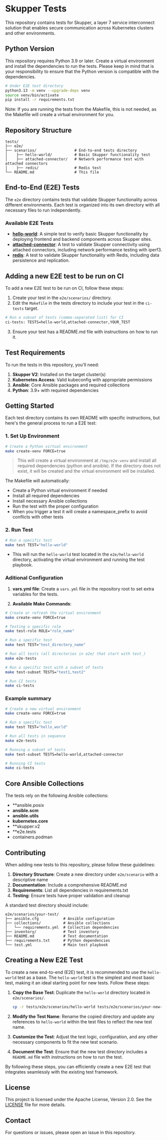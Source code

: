 # Skupper Tests

This repository contains tests for Skupper, a layer 7 service interconnect solution that enables secure communication across Kubernetes clusters and other environments.

## Python Version

This repository requires Python 3.9 or later. Create a virtual environment and install the dependencies to run the tests. Please keep in mind that is your responsibility to ensure that the Python version is compatible with the dependencies.

```bash
# Under E2E test directory
python3.13 -m venv --upgrade-deps venv
source venv/bin/activate
pip install -r requirements.txt
```

Note: If you are running the tests from the Makefile, this is not needed, as the Makefile will create a virtual environment for you.

## Repository Structure

```
tests/
├── e2e/  
├── scenarios/                 # End-to-end tests directory
│    ├── hello-world/          # Basic Skupper functionality test
│    ├── attached-connector/   # Network performance test with attached connectors
│    ├── redis/                # Redis test
└── README.md                  # This file
```

## End-to-End (E2E) Tests

The `e2e` directory contains tests that validate Skupper functionality across different environments. Each test is organized into its own directory with all necessary files to run independently.

### Available E2E Tests

- **[hello-world](e2e/hello-world/)**: A simple test to verify basic Skupper functionality by deploying frontend and backend components across Skupper sites.
- **[attached-connector](e2e/attached-connector/)**: A test to validate Skupper connectivity using attached connectors, including network performance testing with iperf3.
- **[redis](e2e/redis/)**: A test to validate Skupper functionality with Redis, including data persistence and replication.

## Adding a new E2E test to be run on CI

To add a new E2E test to be run on CI, follow these steps:

1. Create your test in the `e2e/scenarios/` directory.
2. Edit the `Makefile` in the tests directory to include your test in the `ci-tests` target.
```bash
# Run a subset of tests (comma-separated list) for CI
ci-tests: TESTS=hello-world,attached-connector,YOUR_TEST
```
3. Ensure your test has a README.md file with instructions on how to run it.

## Test Requirements

To run the tests in this repository, you'll need:

1. **Skupper V2**: Installed on the target cluster(s)
2. **Kubernetes Access**: Valid kubeconfig with appropriate permissions
3. **Ansible**: Core Ansible packages and required collections
4. **Python**: 3.9+ with required dependencies

## Getting Started

Each test directory contains its own README with specific instructions, but here's the general process to run a E2E test:

### 1. Set Up Environment

```bash
# Create a Python virtual environment
make create-venv FORCE=true
```

> This will create a virtual environment at `/tmp/e2e-venv` and install all required dependencies (python and ansible). If the directory does not exist, it will be created and the virtual environment will be installed.

The Makefile will automatically:
- Create a Python virtual environment if needed
- Install all required dependencies
- Install necessary Ansible collections
- Run the test with the proper configuration
- When you trigger a test it will create a namespace_prefix to avoid conflicts with other tests


### 2. Run Test

```bash
# Run a specific test
make test TEST="hello-world"
```

- This will run the `hello-world` test located in the `e2e/hello-world` directory, activating the virtual environment and running the test playbook.

### Aditional Configuration

1. **vars.yml file**: Create a `vars.yml` file in the repository root to set extra variables for the tests.

2. **Available Make Commands**:

```bash
# Create or refresh the virtual environment
make create-venv FORCE=true

# Testing a specific role
make test-role ROLE="role_name"

# Run a specific test
make test TEST="test_directory_name"

# Run all tests (all directories in e2e/ that start with test_)
make e2e-tests

# Run a specific test with a subset of tests
make test-subset TESTS="test1,test2"

# Run CI tests
make ci-tests
```

### Example summary

```bash
# Create a new virtual environment
make create-venv FORCE=true

# Run a specific test
make test TEST="hello_world"

# Run all tests in sequence
make e2e-tests

# Running a subset of tests
make test-subset TESTS=hello-world,attached-connector

# Running CI tests
make ci-tests
```

## Core Ansible Collections

The tests rely on the following Ansible collections:

- **ansible.posix
- **ansible.scm**
- **ansible.utils**
- **kubernetes.core**
- **skupper.v2
- **e2e.tests
- containers.podman

## Contributing

When adding new tests to this repository, please follow these guidelines:

1. **Directory Structure**: Create a new directory under `e2e/scenario` with a descriptive name
2. **Documentation**: Include a comprehensive README.md
3. **Requirements**: List all dependencies in requirements.txt
4. **Testing**: Ensure tests have proper validation and cleanup

A standard test directory should include:

```
e2e/scenarios/your-test/
├── ansible.cfg           # Ansible configuration
├── collections/          # Ansible collections
│   └── requirements.yml  # Collection dependencies
├── inventory/            # Test inventory
├── README.md             # Test documentation
├── requirements.txt      # Python dependencies
└── test.yml              # Main test playbook
```

## Creating a New E2E Test

To create a new end-to-end (E2E) test, it is recommended to use the `hello-world` test as a base. The `hello-world` test is the simplest and most basic test, making it an ideal starting point for new tests. Follow these steps:

1. **Copy the Base Test**: Duplicate the `hello-world` directory located in `e2e/scenarios/`.

   ```bash
   cp -r tests/e2e/scenarios/hello-world tests/e2e/scenarios/your-new-test
   ```

2. **Modify the Test Name**: Rename the copied directory and update any references to `hello-world` within the test files to reflect the new test name.

3. **Customize the Test**: Adjust the test logic, configuration, and any other necessary components to fit the new test scenario.

4. **Document the Test**: Ensure that the new test directory includes a `README.md` file with instructions on how to run the test.

By following these steps, you can efficiently create a new E2E test that integrates seamlessly with the existing test framework.

## License

This project is licensed under the Apache License, Version 2.0. See the [LICENSE](../LICENSE) file for more details.

## Contact

For questions or issues, please open an issue in this repository.
